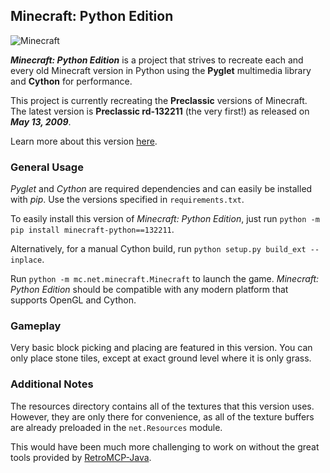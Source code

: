 ## Minecraft: Python Edition

![Minecraft](/screenshot.png?raw=true)

_**Minecraft: Python Edition**_ is a project that strives to recreate each and every old Minecraft version in Python using the **Pyglet** multimedia library and **Cython** for performance.

This project is currently recreating the **Preclassic** versions of Minecraft. The latest version is **Preclassic rd-132211** (the very first!) as released on _**May 13, 2009**_.

Learn more about this version [here](https://minecraft.fandom.com/wiki/Java_Edition_pre-Classic_rd-132211).

### General Usage

*Pyglet* and *Cython* are required dependencies and can easily be installed with *pip*. Use the versions specified in `requirements.txt`.

To easily install this version of *Minecraft: Python Edition*, just run `python -m pip install minecraft-python==132211`.

Alternatively, for a manual Cython build, run `python setup.py build_ext --inplace`.

Run `python -m mc.net.minecraft.Minecraft` to launch the game. *Minecraft: Python Edition* should be compatible with any modern platform that supports OpenGL and Cython.

### Gameplay

Very basic block picking and placing are featured in this version. You can only place stone tiles, except at exact ground level where it is only grass.

### Additional Notes

The resources directory contains all of the textures that this version uses. However,
they are only there for convenience, as all of the texture buffers are already preloaded
in the `net.Resources` module.

This would have been much more challenging to work on without the great tools provided by [RetroMCP-Java](https://github.com/MCPHackers/RetroMCP-Java).
